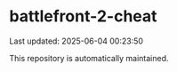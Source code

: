 # battlefront-2-cheat

Last updated: 2025-06-04 00:23:50

This repository is automatically maintained.
